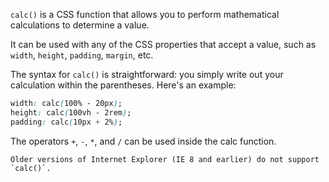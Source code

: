 `calc()` is a CSS function that allows you to perform mathematical calculations to determine a value. 

It can be used with any of the CSS properties that accept a value, such as `width`, `height`, `padding`, `margin`, etc.

The syntax for `calc()` is straightforward: you simply write out your calculation within the parentheses. Here's an example:

```css
width: calc(100% - 20px);
height: calc(100vh - 2rem);
padding: calc(10px + 2%);
```

The operators `+`, `-`, `*`, and `/` can be used inside the calc function.

```ad-warning
Older versions of Internet Explorer (IE 8 and earlier) do not support `calc()`.
```
